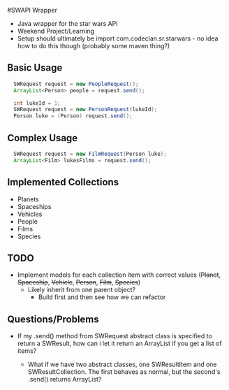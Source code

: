 #SWAPI Wrapper

* Java wrapper for the star wars API
* Weekend Project/Learning
* Setup should ultimately be import com.codeclan.sr.starwars - no idea how to do this though (probably some maven thing?)

## Basic Usage
``` java
  SWRequest request = new PeopleRequest();
  ArrayList<Person> people = request.send();
```

``` java
  int lukeId = 1;
  SWRequest request = new PersonRequest(lukeId);
  Person luke = (Person) request.send();
```

## Complex Usage
``` java
  SWRequest request = new FilmRequest(Person luke);
  ArrayList<Film> lukesFilms = request.send();
```

## Implemented Collections
* Planets
* Spaceships
* Vehicles
* People
* Films
* Species


## TODO
* Implement models for each collection item with correct values (~~Planet~~, ~~Spaceship~~, ~~Vehicle~~, ~~Person~~, ~~Film~~, ~~Species~~)
  * Likely inherit from one parent object?
    * Build first and then see how we can refactor

## Questions/Problems
* If my .send() method from SWRequest abstract class is specified to return a SWResult, how can i let it return an ArrayList<SWResult> if you get a list of items?
  * What if we have two abstract classes, one SWResultItem and one SWResultCollection. The first behaves as normal, but the second's .send() returns ArrayList<SWResultItem>?